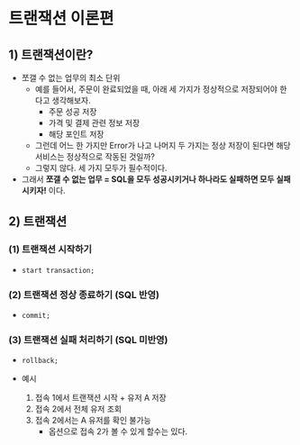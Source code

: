 # 트랜잭션 이론편
## 1) 트랜잭션이란?
- 쪼갤 수 없는 업무의 최소 단위
	- 예를 들어서, 주문이 완료되었을 때, 아래 세 가지가 정상적으로 저장되어야 한다고 생각해보자.
		- 주문 성공 저장
		- 가격 및 결제 관련 정보 저장
		- 해당 포인트 저장
	- 그런데 어느 한 가지만 Error가 나고 나머지 두 가지는 정상 저장이 된다면 해당 서비스는 정상적으로 작동된 것일까?
	- 그렇지 않다. 세 가지 모두가 필수적이다.
- 그래서 **쪼갤 수 없는 업무 = SQL을 모두 성공시키거나 하나라도 실패하면 모두 실패시키자!** 이다.

## 2) 트랜잭션
### (1) 트랜잭션 시작하기
- `start transaction;`

### (2) 트랜잭션 정상 종료하기 (SQL 반영)
- `commit;`

### (3) 트랜잭션 실패 처리하기 (SQL 미반영)
- `rollback;`

- 예시
	1. 접속 1에서 트랜잭션 시작 + 유저 A 저장
	2. 접속 2에서 전체 유저 조회
	3. 접속 2에서는 A 유저를 확인 불가능
		- 옵션으로 접속 2가 볼 수 있게 할수는 있다.